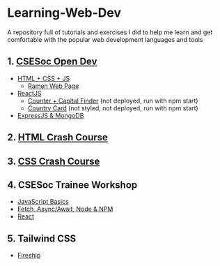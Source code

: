 # Learning-Web-Dev
A repository full of tutorials and exercises I did to help me learn and get comfortable with the popular web development languages and tools

## 1. [CSESoc Open Dev](https://learn.csesoc.org.au/opendev)
- [HTML + CSS + JS](./CSESoc_Open_Dev/HTML_CSS_Javascript/)
    - [Ramen Web Page](https://jeremyle56.github.io/Learning-MERN-Stack/CSESoc_Open_Dev/HTML_CSS_Javascript/Exercises/index.html)
- [ReactJS](./CSESoc_Open_Dev/React/)
    - [Counter + Capital Finder](./CSESoc_Open_Dev/React/Exercises/part1/) (not deployed, run with npm start)
    - [Country Card](./CSESoc_Open_Dev/React/Exercises/part2/) (not styled, not deployed, run with npm start)
- [ExpressJS & MongoDB](./CSESoc_Open_Dev/Express_MongoDB/)

## 2. [HTML Crash Course](https://www.youtube.com/watch?v=UB1O30fR-EE)

## 3. [CSS Crash Course](https://www.youtube.com/watch?v=yfoY53QXEnI)
## 4. CSESoc Trainee Workshop
- [JavaScript Basics](./CSESoc_Trainee_Workshop/Workshop_1/)
- [Fetch, Async/Await, Node & NPM](./CSESoc_Trainee_Workshop/Workshop_2/)
- [React](./CSESoc_Trainee_Workshop/Workshop_3/)

## 5. Tailwind CSS
- [Fireship](https://www.youtube.com/watch?v=pfaSUYaSgRo)